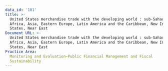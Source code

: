 ```yaml
---
data_id: '101'
title: >-
  United States merchandise trade with the developing world : sub-Saharan
  Africa, Asia, Eastern Europe, Latin America and the Caribbean, New Independent
  States, Near East
Document URL: >-
  United States merchandise trade with the developing world : sub-Saharan
  Africa, Asia, Eastern Europe, Latin America and the Caribbean, New Independent
  States, Near East
Practice Area:
  Monitoring and Evaluation~Public Financial Management and Fiscal
  Sustainability
---
```

